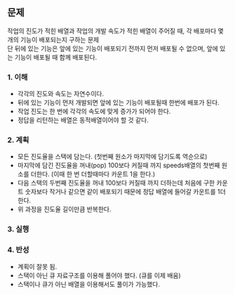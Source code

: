 ## 문제 
작업의 진도가 적힌 배열과 작업의 개발 속도가 적힌 배열이 주어질 때, 각 배포마다 몇 개의 기능이 배포되는지 구하는 문제  
단 뒤에 있는 기능은 앞에 있는 기능이 배포되기 전까지 먼저 배포될 수 없으며, 앞에 있는 기능이 배포될 때 함께 배포된다.

### 1. 이해
- 각각의 진도와 속도는 자연수이다.
- 뒤에 있는 기능이 먼저 개발되면 앞에 있는 기능이 배포될때 한번에 배포가 된다.
- 작업 진도는 한 번에 각각의 속도에 맞게 증가가 되어야 한다.
- 정답을 리턴하는 배열은 동적배열이어야 할 것 같다.


### 2. 계획
- 모든 진도율을 스택에 담는다. (첫번째 원소가 마지막에 담기도록 역순으로)
- 마지막에 담긴 진도율을 꺼내(pop) 100보다 커질때 까지 speeds배열의 첫번째 원소를 더한다. (이때 한 번 더할때마다 카운트 1을 한다.)
- 다음 스택의 두번째 진도율을 꺼내 100보다 커질때 까지 더하는데 처음에 구한 카운트 숫자보다 작거나 같으면 같이 배포되기 때문에 정답 배열에 들어갈 카운트를 1더한다.
- 위 과정을 진도율 길이만큼 반복한다.

### 3. 실행

### 4. 반성

- 계획이 잘못 됨.
- 스택이 아닌 큐 자료구조를 이용해 풀어야 했다. (큐를 이제 배움)
- 스택이나 큐가 아닌 배열을 이용해서도 풀이가 가능했다.
